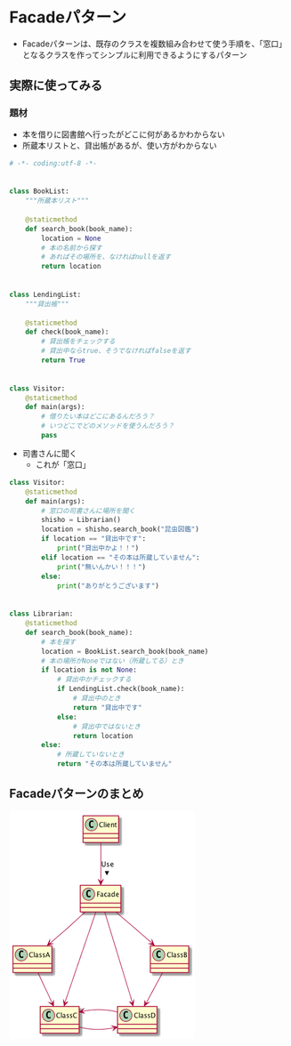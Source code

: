 # Facadeパターン
- Facadeパターンは、既存のクラスを複数組み合わせて使う手順を、「窓口」となるクラスを作ってシンプルに利用できるようにするパターン

## 実際に使ってみる
### 題材
- 本を借りに図書館へ行ったがどこに何があるかわからない
- 所蔵本リストと、貸出帳があるが、使い方がわからない

```python
# -*- coding:utf-8 -*-


class BookList:
    """所蔵本リスト"""

    @staticmethod
    def search_book(book_name):
        location = None
        # 本の名前から探す
        # あればその場所を、なければnullを返す
        return location


class LendingList:
    """貸出帳"""

    @staticmethod
    def check(book_name):
        # 貸出帳をチェックする
        # 貸出中ならtrue、そうでなければfalseを返す
        return True


class Visitor:
    @staticmethod
    def main(args):
        # 借りたい本はどこにあるんだろう？
        # いつどこでどのメソッドを使うんだろう？
        pass

```

- 司書さんに聞く
  - これが「窓口」

```python
class Visitor:
    @staticmethod
    def main(args):
        # 窓口の司書さんに場所を聞く
        shisho = Librarian()
        location = shisho.search_book("昆虫図鑑")
        if location == "貸出中です":
            print("貸出中かよ！！")
        elif location == "その本は所蔵していません":
            print("無いんかい！！！")
        else:
            print("ありがとうございます")


class Librarian:
    @staticmethod
    def search_book(book_name):
        # 本を探す
        location = BookList.search_book(book_name)
        # 本の場所がNoneではない（所蔵してる）とき
        if location is not None:
            # 貸出中かチェックする
            if LendingList.check(book_name):
                # 貸出中のとき
                return "貸出中です"
            else:
                # 貸出中ではないとき
                return location
        else:
            # 所蔵していないとき
            return "その本は所蔵していません"
```

## Facadeパターンのまとめ
![class_image](./Facade.png)
